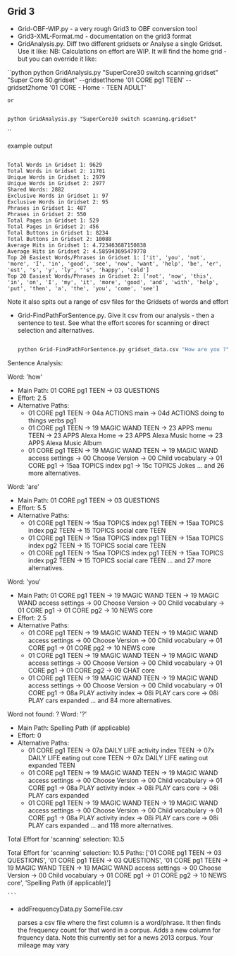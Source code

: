 ## Grid 3

- Grid-OBF-WIP.py - a very rough Grid3 to OBF conversion tool
- Grid3-XML-Format.md - documentation on the grid3 format
- GridAnalysis.py. Diff two different gridsets or Analyse a single Gridset. Use it like: NB: Calculations on effort are WIP. It will find the home grid - but you can override it like:

``python
	python GridAnalysis.py "SuperCore30 switch scanning.gridset"  "Super Core 50.gridset" --gridset1home '01 CORE pg1 TEEN' --gridset2home '01 CORE - Home - TEEN ADULT'
	
	or
	
	
	python GridAnalysis.py "SuperCore30 switch scanning.gridset"  
``

example output

```

Total Words in Gridset 1: 9629
Total Words in Gridset 2: 11701
Unique Words in Gridset 1: 2979
Unique Words in Gridset 2: 2977
Shared Words: 2882
Exclusive Words in Gridset 1: 97
Exclusive Words in Gridset 2: 95
Phrases in Gridset 1: 487
Phrases in Gridset 2: 550
Total Pages in Gridset 1: 529
Total Pages in Gridset 2: 456
Total Buttons in Gridset 1: 8234
Total Buttons in Gridset 2: 10088
Average Hits in Gridset 1: 4.723463687150838
Average Hits in Gridset 2: 4.585943695479778
Top 20 Easiest Words/Phrases in Gridset 1: ['it', 'you', 'not', 'more', 'I', 'in', 'good', 'see', 'now', 'want', 'help', 'be', 'er', 'est', 's', 'y', 'ly', "'s", 'happy', 'cold']
Top 20 Easiest Words/Phrases in Gridset 2: ['not', 'now', 'this', 'in', 'on', 'I', 'my', 'it', 'more', 'good', 'and', 'with', 'help', 'put', 'then', 'a', 'the', 'you', 'come', 'see']

```


Note it also spits out a range of csv files for the Gridsets of words and effort


- Grid-FindPathForSentence.py. Give it csv from our analysis - then a sentence to test. See what the effort scores for scanning or direct selection and alternatives. 
	
	```python
	
	python Grid-FindPathForSentence.py gridset_data.csv "How are you ?" --input_technique scanning
Sentence Analysis:

Word: 'how'
  - Main Path: 01 CORE pg1 TEEN -> 03 QUESTIONS
  - Effort: 2.5
  - Alternative Paths:
    - 01 CORE pg1 TEEN -> 04a ACTIONS main -> 04d ACTIONS doing to things verbs pg1
    - 01 CORE pg1 TEEN -> 19 MAGIC WAND TEEN -> 23 APPS menu TEEN -> 23 APPS Alexa Home -> 23 APPS Alexa Music home -> 23 APPS Alexa Music Album
    - 01 CORE pg1 TEEN -> 19 MAGIC WAND TEEN -> 19 MAGIC WAND access settings -> 00 Choose Version -> 00 Child vocabulary -> 01 CORE pg1 -> 15aa TOPICS index pg1 -> 15c TOPICS Jokes
    ... and 26 more alternatives.

Word: 'are'
  - Main Path: 01 CORE pg1 TEEN -> 03 QUESTIONS
  - Effort: 5.5
  - Alternative Paths:
    - 01 CORE pg1 TEEN -> 15aa TOPICS index pg1 TEEN -> 15aa TOPICS index pg2 TEEN -> 15 TOPICS social care TEEN
    - 01 CORE pg1 TEEN -> 15aa TOPICS index pg1 TEEN -> 15aa TOPICS index pg2 TEEN -> 15 TOPICS social care TEEN
    - 01 CORE pg1 TEEN -> 15aa TOPICS index pg1 TEEN -> 15aa TOPICS index pg2 TEEN -> 15 TOPICS social care TEEN
    ... and 27 more alternatives.

Word: 'you'
  - Main Path: 01 CORE pg1 TEEN -> 19 MAGIC WAND TEEN -> 19 MAGIC WAND access settings -> 00 Choose Version -> 00 Child vocabulary -> 01 CORE pg1 -> 01 CORE pg2 -> 10 NEWS core
  - Effort: 2.5
  - Alternative Paths:
    - 01 CORE pg1 TEEN -> 19 MAGIC WAND TEEN -> 19 MAGIC WAND access settings -> 00 Choose Version -> 00 Child vocabulary -> 01 CORE pg1 -> 01 CORE pg2 -> 10 NEWS core
    - 01 CORE pg1 TEEN -> 19 MAGIC WAND TEEN -> 19 MAGIC WAND access settings -> 00 Choose Version -> 00 Child vocabulary -> 01 CORE pg1 -> 01 CORE pg2 -> 09 CHAT core
    - 01 CORE pg1 TEEN -> 19 MAGIC WAND TEEN -> 19 MAGIC WAND access settings -> 00 Choose Version -> 00 Child vocabulary -> 01 CORE pg1 -> 08a PLAY activity index -> 08i PLAY cars core -> 08i PLAY cars expanded
    ... and 84 more alternatives.

Word not found: ?
Word: '?'
  - Main Path: Spelling Path (if applicable)
  - Effort: 0
  - Alternative Paths:
    - 01 CORE pg1 TEEN -> 07a DAILY LIFE activity index TEEN -> 07x DAILY LIFE eating out core TEEN -> 07x DAILY LIFE eating out expanded TEEN
    - 01 CORE pg1 TEEN -> 19 MAGIC WAND TEEN -> 19 MAGIC WAND access settings -> 00 Choose Version -> 00 Child vocabulary -> 01 CORE pg1 -> 08a PLAY activity index -> 08i PLAY cars core -> 08i PLAY cars expanded
    - 01 CORE pg1 TEEN -> 19 MAGIC WAND TEEN -> 19 MAGIC WAND access settings -> 00 Choose Version -> 00 Child vocabulary -> 01 CORE pg1 -> 08a PLAY activity index -> 08i PLAY cars core -> 08i PLAY cars expanded
    ... and 118 more alternatives.

Total Effort for 'scanning' selection: 10.5

Total Effort for 'scanning' selection: 10.5
Paths: ['01 CORE pg1 TEEN -> 03 QUESTIONS', '01 CORE pg1 TEEN -> 03 QUESTIONS', '01 CORE pg1 TEEN -> 19 MAGIC WAND TEEN -> 19 MAGIC WAND access settings -> 00 Choose Version -> 00 Child vocabulary -> 01 CORE pg1 -> 01 CORE pg2 -> 10 NEWS core', 'Spelling Path (if applicable)']
	
	```

- addFrequencyData.py SomeFile.csv

	parses a csv file where the first column is a word/phrase. It then finds the frequency count for that word in a corpus. Adds a new column for frquency data. Note this currently set for a news 2013 corpus. Your mileage may vary
